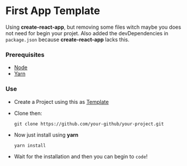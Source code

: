 # First App Template

Using **create-react-app**, but removing some files witch maybe you does not need for begin your projet. Also added the devDependencies in `package.json` because **create-react-app** lacks this.

### Prerequisites
- [Node](https://nodejs.org/en/)
- [Yarn](https://yarnpkg.com/)

### Use
 - Create a Project using this as [Template](https://github.com/PattonHoffiman/first-react-app/generate)
 - Clone then:
    
    ```
    git clone https://github.com/your-github/your-project.git
    ```
- Now just install using **yarn**

    ```
    yarn install
    ```
- Wait for the installation and then you can begin to `code`!
